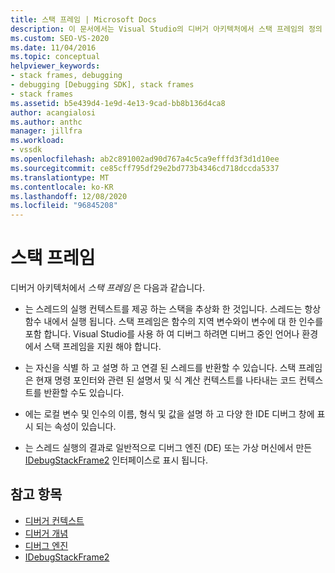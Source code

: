 ```yaml
---
title: 스택 프레임 | Microsoft Docs
description: 이 문서에서는 Visual Studio의 디버거 아키텍처에서 스택 프레임의 정의 및 역할에 대해 설명 합니다.
ms.custom: SEO-VS-2020
ms.date: 11/04/2016
ms.topic: conceptual
helpviewer_keywords:
- stack frames, debugging
- debugging [Debugging SDK], stack frames
- stack frames
ms.assetid: b5e439d4-1e9d-4e13-9cad-bb8b136d4ca8
author: acangialosi
ms.author: anthc
manager: jillfra
ms.workload:
- vssdk
ms.openlocfilehash: ab2c891002ad90d767a4c5ca9efffd3f3d1d10ee
ms.sourcegitcommit: ce85cff795df29e2bd773b4346cd718dccda5337
ms.translationtype: MT
ms.contentlocale: ko-KR
ms.lasthandoff: 12/08/2020
ms.locfileid: "96845208"
---
```

# <a name="stack-frames"></a>스택 프레임
디버거 아키텍처에서 *스택 프레임* 은 다음과 같습니다.

- 는 스레드의 실행 컨텍스트를 제공 하는 스택을 추상화 한 것입니다. 스레드는 항상 함수 내에서 실행 됩니다. 스택 프레임은 함수의 지역 변수와이 변수에 대 한 인수를 포함 합니다. Visual Studio를 사용 하 여 디버그 하려면 디버그 중인 언어나 환경에서 스택 프레임을 지원 해야 합니다.

- 는 자신을 식별 하 고 설명 하 고 연결 된 스레드를 반환할 수 있습니다. 스택 프레임은 현재 명령 포인터와 관련 된 설명서 및 식 계산 컨텍스트를 나타내는 코드 컨텍스트를 반환할 수도 있습니다.

- 에는 로컬 변수 및 인수의 이름, 형식 및 값을 설명 하 고 다양 한 IDE 디버그 창에 표시 되는 속성이 있습니다.

- 는 스레드 실행의 결과로 일반적으로 디버그 엔진 (DE) 또는 가상 머신에서 만든 [IDebugStackFrame2](../../extensibility/debugger/reference/idebugstackframe2.md) 인터페이스로 표시 됩니다.

## <a name="see-also"></a>참고 항목
- [디버거 컨텍스트](../../extensibility/debugger/debugger-contexts.md)
- [디버거 개념](../../extensibility/debugger/debugger-concepts.md)
- [디버그 엔진](../../extensibility/debugger/debug-engine.md)
- [IDebugStackFrame2](../../extensibility/debugger/reference/idebugstackframe2.md)
